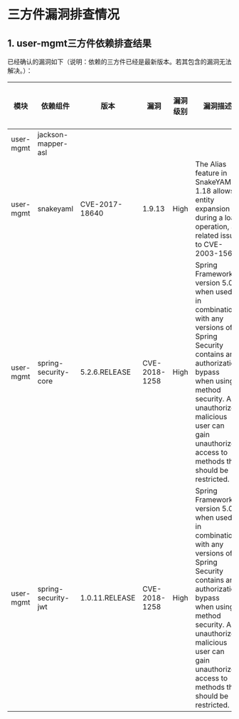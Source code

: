 # 三方件漏洞排查情况

## 1. user-mgmt三方件依赖排查结果

已经确认的漏洞如下（说明：依赖的三方件已经是最新版本。若其包含的漏洞无法解决。）：

| 模块      |  依赖组件  |版本| 漏洞         |  漏洞级别             |   漏洞描述 |  是否解决 |    说明    |
| ---------| --------------------|----------------------|----------------|----------------- |----------------|-----------------|---------------------------------|
|user-mgmt|jackson-mapper-asl|        |         |         |         |      |
|user-mgmt|snakeyaml   | CVE-2017-18640       |1.9.13 | High        |  The Alias feature in SnakeYAML 1.18 allows entity expansion during a load operation, a related issue to CVE-2003-1564.       | 否        |      |
|user-mgmt|spring-security-core   | 5.2.6.RELEASE | CVE-2018-1258       | High        |Spring Framework version 5.0.5 when used in combination with any versions of Spring Security contains an authorization bypass when using method security. An unauthorized malicious user can gain unauthorized access to methods that should be restricted. | 否        |      |
|user-mgmt|spring-security-jwt   | 1.0.11.RELEASE | CVE-2018-1258       | High        |Spring Framework version 5.0.5 when used in combination with any versions of Spring Security contains an authorization bypass when using method security. An unauthorized malicious user can gain unauthorized access to methods that should be restricted. | 否        |      |